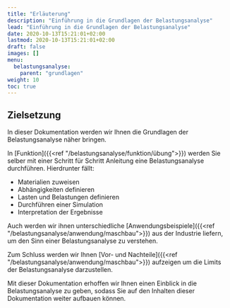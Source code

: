 ```yaml
---
title: "Erläuterung"
description: "Einführung in die Grundlagen der Belastungsanalyse"
lead: "Einführung in die Grundlagen der Belastungsanalyse"
date: 2020-10-13T15:21:01+02:00
lastmod: 2020-10-13T15:21:01+02:00
draft: false
images: []
menu:
  belastungsanalyse:
    parent: "grundlagen"
weight: 10
toc: true
---
```


## Zielsetzung

In dieser Dokumentation werden wir Ihnen die Grundlagen der Belastungsanalyse näher bringen.

In [Funktion]({{<ref "/belastungsanalyse/funktion/übung">}}) werden Sie selber mit einer Schritt für Schritt Anleitung eine Belastungsanalyse durchführen. 
Hierdrunter fällt:
- Materialien zuweisen
- Abhängigkeiten definieren
- Lasten und Belastungen definieren
- Durchführen einer Simulation
- Interpretation der Ergebnisse


Auch werden wir ihnen unterschiedliche [Anwendungsbeispiele]({{<ref "/belastungsanalyse/anwendung/maschbau">}}) aus der Industrie liefern, um den Sinn einer Belastungsanalyse zu verstehen.

Zum Schluss werden wir Ihnen [Vor- und Nachteile]({{<ref "/belastungsanalyse/anwendung/maschbau">}}) aufzeigen um die Limits der Belastungsanalyse darzustellen.

Mit dieser Dokumentation erhoffen wir Ihnen einen Einblick in die Belastungsanalyse zu geben, sodass Sie auf den Inhalten dieser Dokumentation weiter aufbauen können.